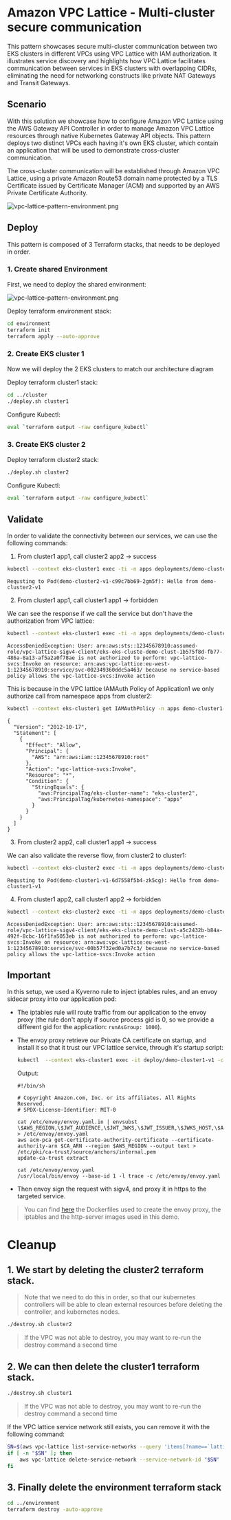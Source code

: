 
# Amazon VPC Lattice - Multi-cluster secure communication

This pattern showcases secure multi-cluster communication between two EKS clusters in different VPCs using VPC Lattice with IAM authorization. It illustrates service discovery and highlights how VPC Lattice facilitates communication between services in EKS clusters with overlapping CIDRs, eliminating the need for networking constructs like private NAT Gateways and Transit Gateways.

## Scenario

With this solution we showcase how to configure Amazon VPC Lattice using the AWS Gateway API Controller in order to manage Amazon VPC Lattice resources through native Kubernetes Gateway API objects. This pattern deploys two distinct VPCs each having it's own EKS cluster, which contain an application that will be used to demonstrate cross-cluster communication.

The cross-cluster communication will be established through Amazon VPC Lattice, using a private Amazon Route53 domain name protected by a TLS Certificate issued by Certificate Manager (ACM) and supported by an AWS Private Certificate Authority.

![vpc-lattice-pattern-environment.png](https://raw.githubusercontent.com/aws-ia/terraform-aws-eks-blueprints/main/patterns/vpc-lattice/cross-cluster-pod-communication/assets/vpc-lattice-pattern-cross-cluster.png)



## Deploy

This pattern is composed of 3 Terraform stacks, that needs to be deployed in order.

### 1. Create shared Environment

First, we need to deploy the shared environment:

![vpc-lattice-pattern-environment.png](https://raw.githubusercontent.com/aws-ia/terraform-aws-eks-blueprints/main/patterns/vpc-lattice/cross-cluster-pod-communication/assets/vpc-lattice-pattern-environment.png)

Deploy terraform environment stack:

```bash
cd environment
terraform init
terraform apply --auto-approve
```

### 2. Create EKS cluster 1

Now we will deploy the 2 EKS clusters to match our architecture diagram

Deploy terraform cluster1 stack:

```bash
cd ../cluster
./deploy.sh cluster1
```

Configure Kubectl:

```bash
eval `terraform output -raw configure_kubectl`
```

### 3. Create EKS cluster 2

Deploy terraform cluster2 stack:

```bash
./deploy.sh cluster2
```

Configure Kubectl:

```bash
eval `terraform output -raw configure_kubectl`
```

## Validate

In order to validate the connectivity between our services, we can use the following commands:

1. From cluster1 app1, call cluster2 app2 -> success

```bash
kubectl --context eks-cluster1 exec -ti -n apps deployments/demo-cluster1-v1 -c demo-cluster1-v1 -- curl demo-cluster2.example.com
```

```
Requsting to Pod(demo-cluster2-v1-c99c7bb69-2gm5f): Hello from demo-cluster2-v1
```

2. From cluster1 app1, call cluster1 app1 -> forbidden

We can see the response if we call the service but don't have the authorization from VPC lattice:

```bash
kubectl --context eks-cluster1 exec -ti -n apps deployments/demo-cluster1-v1 -c demo-cluster1-v1 -- curl demo-cluster1.example.com
```

```
AccessDeniedException: User: arn:aws:sts::12345678910:assumed-role/vpc-lattice-sigv4-client/eks-eks-cluste-demo-clust-1b575f8d-fb77-486a-8a13-af5a2a0f78ae is not authorized to perform: vpc-lattice-svcs:Invoke on resource: arn:aws:vpc-lattice:eu-west-1:12345678910:service/svc-002349360ddc5a463/ because no service-based policy allows the vpc-lattice-svcs:Invoke action
```

This is because in the VPC lattice IAMAuth Policy of Application1 we only authorize call from namespace apps from cluster2:

```bash
kubectl --context eks-cluster1 get IAMAuthPolicy -n apps demo-cluster1-iam-auth-policy  -o json | jq ".spec.policy | fromjson"
```

```
{
  "Version": "2012-10-17",
  "Statement": [
    {
      "Effect": "Allow",
      "Principal": {
        "AWS": "arn:aws:iam::12345678910:root"
      },
      "Action": "vpc-lattice-svcs:Invoke",
      "Resource": "*",
      "Condition": {
        "StringEquals": {
          "aws:PrincipalTag/eks-cluster-name": "eks-cluster2",
          "aws:PrincipalTag/kubernetes-namespace": "apps"
        }
      }
    }
  ]
}
```

3. From cluster2 app2, call cluster1 app1 -> success

We can also validate the reverse flow, from cluster2 to cluster1:

```bash
kubectl --context eks-cluster2 exec -ti -n apps deployments/demo-cluster2-v1 -c demo-cluster2-v1 -- curl demo-cluster1.example.com
```

```
Requsting to Pod(demo-cluster1-v1-6d7558f5b4-zk5cg): Hello from demo-cluster1-v1
```

4. From cluster1 app2, call cluster1 app2 -> forbidden

```bash
kubectl --context eks-cluster2 exec -ti -n apps deployments/demo-cluster2-v1 -c demo-cluster2-v1 -- curl demo-cluster2.example.com
```

```
AccessDeniedException: User: arn:aws:sts::12345678910:assumed-role/vpc-lattice-sigv4-client/eks-eks-cluste-demo-clust-a5c2432b-b84a-492f-8cbc-16f1fa5053eb is not authorized to perform: vpc-lattice-svcs:Invoke on resource: arn:aws:vpc-lattice:eu-west-1:12345678910:service/svc-00b57f32ed0a7b7c3/ because no service-based policy allows the vpc-lattice-svcs:Invoke action
```


## Important

In this setup, we used a Kyverno rule to inject iptables rules, and an envoy sidecar proxy into our application pod:
- The iptables rule will route traffic from our application to the envoy proxy (the rule don't apply if source process gid is 0, so we provide a different gid for the application: `runAsGroup: 1000`).
- The envoy proxy retrieve our Private CA certificate on startup, and install it so that it trust our VPC lattice service, through it's startup script:
  ```bash
  kubectl  --context eks-cluster1 exec -it deploy/demo-cluster1-v1 -c envoy-sigv4 -n apps -- cat /usr/local/bin/launch_envoy.sh
  ```

  Output:
  ```
  #!/bin/sh

  # Copyright Amazon.com, Inc. or its affiliates. All Rights Reserved.
  # SPDX-License-Identifier: MIT-0

  cat /etc/envoy/envoy.yaml.in | envsubst \$AWS_REGION,\$JWT_AUDIENCE,\$JWT_JWKS,\$JWT_ISSUER,\$JWKS_HOST,\$APP_DOMAIN > /etc/envoy/envoy.yaml
  aws acm-pca get-certificate-authority-certificate --certificate-authority-arn $CA_ARN --region $AWS_REGION --output text > /etc/pki/ca-trust/source/anchors/internal.pem
  update-ca-trust extract

  cat /etc/envoy/envoy.yaml
  /usr/local/bin/envoy --base-id 1 -l trace -c /etc/envoy/envoy.yaml
  ```

- Then envoy sign the request with sigv4, and proxy it in https to the targeted service.

> You can find [here](https://github.com/aws-samples/amazon-eks-security-immersion-day/tree/mainline/docker/) the Dockerfiles used to create the envoy proxy, the iptables and the http-server images used in this demo.

# Cleanup

## 1. We start by deleting the cluster2 terraform stack.

> Note that we need to do this in order, so that our kubernetes controllers will be able to clean external resources before deleting the controller, and kubernetes nodes.

```bash
./destroy.sh cluster2
```

> If the VPC was not able to destroy, you may want to re-run the destroy command a second time

## 2. We can then delete the cluster1 terraform stack.

```bash
./destroy.sh cluster1
```

> If the VPC was not able to destroy, you may want to re-run the destroy command a second time

If the VPC lattice service network still exists, you can remove it with the following command:

```bash
SN=$(aws vpc-lattice list-service-networks --query 'items[?name==`lattice-gateway`].id' --output text)
if [ -n "$SN" ]; then
    aws vpc-lattice delete-service-network --service-network-id "$SN"
fi
```

## 3. Finally delete the environment terraform stack

```bash
cd ../environment
terraform destroy -auto-approve
```
